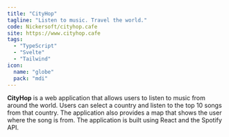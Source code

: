 ```yaml
---
title: "CityHop"
tagline: "Listen to music. Travel the world."
code: Nickersoft/cityhop.cafe
site: https://www.cityhop.cafe
tags:
  - "TypeScript"
  - "Svelte"
  - "Tailwind"
icon:
  name: "globe" 
  pack: "mdi"
---
```


**CityHop** is a web application that allows users to listen to music from around the world. Users can select a country and listen to the top 10 songs from that country. The application also provides a map that shows the user where the song is from. The application is built using React and the Spotify API.